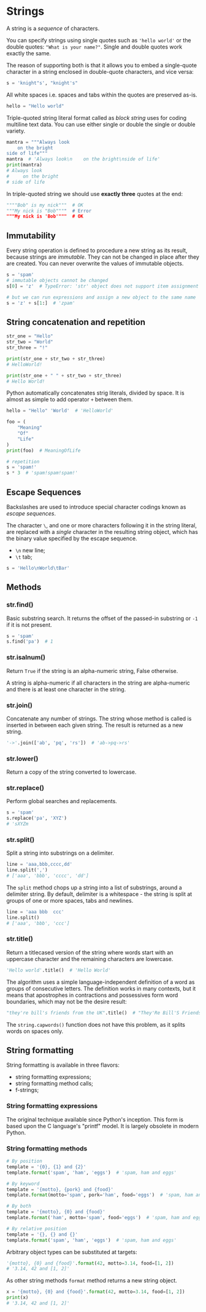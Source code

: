 # Strings

A string is a _sequence_ of characters.

You can specify strings using single quotes such as `'hello world'` or the double
quotes: `"What is your name?"`. Single and double quotes work exactly the same.

The reason of supporting both is that it allows you to embed a single-quote character in
a string enclosed in double-quote characters, and vice versa:

```python
s = 'knight"s', "knight's"
```

All white spaces i.e. spaces and tabs within the quotes are preserved as-is.

```python
hello = "Hello world"
```

Triple-quoted string literal format called as _block string_ uses for coding multiline
text data. You can use either single or double the single or double variety.

```python
mantra = """Always look
    on the bright
side of life"""
mantra  # 'Always look\n    on the bright\nside of life'
print(mantra)
# Always look
#     on the bright
# side of life
```

In triple-quoted string we should use __exactly three__ quotes at the end:

```python
""""Bob" is my nick"""  # OK
"""My nick is "Bob""""  # Error
"""My nick is 'Bob'"""  # OK
```

## Immutability

Every string operation is defined to procedure a new string as its result, because
strings are _immutable_. They can not be changed in place after they are created. You
can never overwrite the values of immutable objects.

```python
s = 'spam'
# immutable objects cannot be changed
s[0] = 'z'  # TypeError: 'str' object does not support item assignment

# but we can run expressions and assign a new object to the same name
s = 'z' + s[1:]  # 'zpam'
```

## String concatenation and repetition

```python
str_one = "Hello"
str_two = "World"
str_three = "!"

print(str_one + str_two + str_three)
# HelloWorld!

print(str_one + " " + str_two + str_three)
# Hello World!
```

Python automatically concatenates strig literals, divided by space. It is almost as
simple to add operator `+` between them.

```python
hello = "Hello" 'World'  # 'HelloWorld'

foo = (
    "Meaning"
    "Of"
    "Life"
)
print(foo)  # MeaningOfLife
```

```python
# repetition
s = 'spam!'
s * 3  # 'spam!spam!spam!'
```

## Escape Sequences

Backslashes are used to introduce special character codings known as _escape sequences_.

The character `\`, and one or more characters following it in the string literal, are
replaced with a _single_ character in the resulting string object, which has the binary
value specified by the escape sequence.

* `\n` new line;
* `\t` tab;

```python
s = 'Hello\nWorld\tBar'
```

## Methods

### str.find()

Basic substring search. It returns the offset of the passed-in substring or `-1` if it
is not present.

```python
s = 'spam'
s.find('pa')  # 1
```

### str.isalnum()

Return `True` if the string is an alpha-numeric string, False otherwise.

A string is alpha-numeric if all characters in the string are alpha-numeric and there is
at least one character in the string.

### str.join()

Concatenate any number of strings. The string whose method is called is inserted in
between each given string. The result is returned as a new string.

```python
'->'.join(['ab', 'pq', 'rs'])  # 'ab->pq->rs'
```

### str.lower()

Return a copy of the string converted to lowercase.

### str.replace()

Perform global searches and replacements.

```python
s = 'spam'
s.replace('pa', 'XYZ')
# 'sXYZm
```

### str.split()

Split a string into substrings on a delimiter.

```python
line = 'aaa,bbb,cccc,dd'
line.split(',')
# ['aaa', 'bbb', 'cccc', 'dd']
```

The `split` method chops up a string into a list of substrings, around a delimiter
string. By default, delimiter is a whitespace - the string is split at groups of one or
more spaces, tabs and newlines.

```python
line = 'aaa bbb  ccc'
line.split()
# ['aaa', 'bbb', 'ccc']
```

### str.title()

Return a titlecased version of the string where words start with an uppercase character
and the remaining characters are lowercase.

```python
'Hello world'.title()  # 'Hello World'
```

The algorithm uses a simple language-independent definition of a word as groups of
consecutive letters. The definition works in many contexts, but it means that
apostrophes in contractions and possessives form word boundaries, which may not be the
desire result:

```python
"they're bill's friends from the UK".title()  # "They'Re Bill'S Friends From The Uk"
```

The `string.capwords()` function does not have this problem, as it splits words on
spaces only.

## String formatting

String formatting is available in three flavors:

* string formatting expressions;
* string formatting method calls;
* f-strings;

### String formatting expressions

The original technique available since Python's inception. This form is based upon the C
language's "printf" model. It is largely obsolete in modern Python.

### String formatting methods

```python
# By position
template = '{0}, {1} and {2}'
template.format('spam', 'ham', 'eggs')  # 'spam, ham and eggs'

# By keyword
template = '{motto}, {pork} and {food}'
template.format(motto='spam', pork='ham', food='eggs')  # 'spam, ham and eggs'

# By both
template = '{motto}, {0} and {food}'
template.format('ham', motto='spam', food='eggs')  # 'spam, ham and eggs'

# By relative position
template = '{}, {} and {}'
template.format('spam', 'ham', 'eggs')  # 'spam, ham and eggs'
```

Arbitrary object types can be substituted at targets:

```python
'{motto}, {0} and {food}'.format(42, motto=3.14, food=[1, 2])
# '3.14, 42 and [1, 2]'
```

As other string methods `format` method returns a new string object.

```python
x = '{motto}, {0} and {food}'.format(42, motto=3.14, food=[1, 2])
print(x)
# '3.14, 42 and [1, 2]'
```
